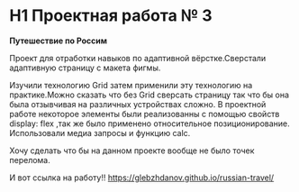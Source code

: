 # H1 Проектная работа № 3
__Путешествие по Россим__

Проект для отработки навыков по адаптивной вёрстке.Сверстали адаптивную страницу с макета фигмы.

Изучили технологию Grid затем применили эту технологию на практике.Можно сказать что без Grid сверсать страницу так что бы она была отзывчивая на различных устройствах сложно.
В проектной работе некоторое элементы были реализованны с помощью свойств display: flex ,так же было применено относительное позиционирование.
Использовали медиа запросы и функцию сalc.

Хочу сделать что бы на данном проекте вообще не было точек перелома.

И вот ссылка на работу!!
https://glebzhdanov.github.io/russian-travel/
